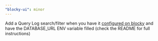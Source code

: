 ```yaml
---
"blocky-ui": minor
---
```


Add a Query Log search/filter when you have it [configured on blocky](https://0xerr0r.github.io/blocky/latest/configuration/#query-logging) and have the DATABASE_URL ENV variable filled (check the README for full instructions)
